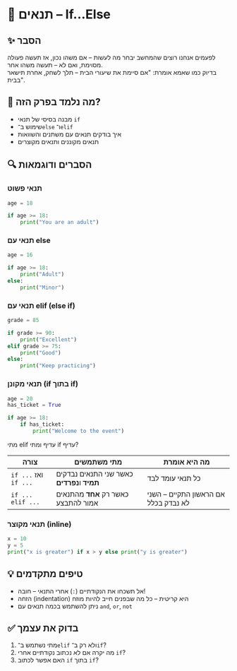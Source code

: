 

# 📘 תנאים – If...Else

## ✨ הסבר 
לפעמים אנחנו רוצים שהמחשב יבחר מה לעשות – אם משהו נכון, אז תעשה פעולה מסוימת, ואם לא – תעשה משהו אחר.  
בדיוק כמו שאמא אומרת: "אם סיימת את שיעורי הבית – תלך לשחק, אחרת תישאר בבית".  

## 🧠 מה נלמד בפרק הזה?
- מבנה בסיסי של תנאי `if`  
- שימוש ב־`else` ו־`elif`  
- איך בודקים תנאים עם משתנים והשוואות  
- תנאים מקוננים ותנאים מקוצרים  

## 🔍 הסברים ודוגמאות

### תנאי פשוט
```python
age = 18

if age >= 18:
    print("You are an adult")
```

### תנאי עם else
```python
age = 16

if age >= 18:
    print("Adult")
else:
    print("Minor")
```

### תנאי עם elif (else if)
```python
grade = 85

if grade >= 90:
    print("Excellent")
elif grade >= 75:
    print("Good")
else:
    print("Keep practicing")
```

### תנאי מקונן (if בתוך if)
```python
age = 20
has_ticket = True

if age >= 18:
    if has_ticket:
        print("Welcome to the event")
```

מתי elif עדיף ומתי if עדיף?

| צורה                  | מתי משתמשים                                 | מה היא אומרת                         |
| --------------------- | ------------------------------------------- | ------------------------------------ |
| `if ...` ואז `if ...` | כאשר שני התנאים נבדקים **תמיד** ו**נפרדים** | כל תנאי עומד לבד                     |
| `if ... elif ...`     | כאשר רק **אחד** מהתנאים אמור להתבצע         | אם הראשון התקיים – השני לא נבדק בכלל |


### תנאי מקוצר (inline)
```python
x = 10
y = 5
print("x is greater") if x > y else print("y is greater")
```

## 💡 טיפים מתקדמים
- אל תשכחו את הנקודתיים (`:`) אחרי התנאי – חובה!  
- הזחה (indentation) היא קריטית – כל מה שבפנים חייב להיות מוזח  
- ניתן להשתמש בכמה תנאים עם `and`, `or`, `not`

## ✅ בדוק את עצמך
1. מתי נשתמש ב־`elif` ולא רק ב־`if`?  
2. מה יקרה אם לא נכתוב נקודתיים אחרי `if`?  
3. האם אפשר לכתוב `if` בתוך `if`?
